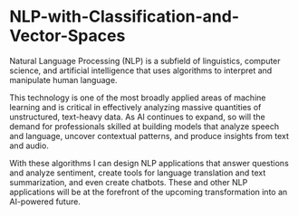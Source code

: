# NLP-with-Classification-and-Vector-Spaces  

Natural Language Processing (NLP) is a subfield of linguistics, computer science, and artificial intelligence that uses algorithms to interpret and manipulate human language. 

This technology is one of the most broadly applied areas of machine learning and is critical in effectively analyzing massive quantities of unstructured, text-heavy data. As AI continues to expand, so will the demand for professionals skilled at building models that analyze speech and language, uncover contextual patterns, and produce insights from text and audio.  
 
With these algorithms I can design NLP applications that answer questions and analyze sentiment, create tools for language translation and text summarization, and even create chatbots. These and other NLP applications will be at the forefront of the upcoming transformation into an AI-powered future.
